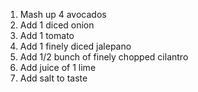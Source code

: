 1. Mash up 4 avocados
2. Add 1 diced onion
3. Add 1 tomato
4. Add 1 finely diced jalepano
5. Add 1/2 bunch of finely chopped cilantro
6. Add juice of 1 lime
7. Add salt to taste

